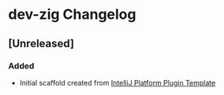 <!-- Keep a Changelog guide -> https://keepachangelog.com -->

# dev-zig Changelog

## [Unreleased]
### Added
- Initial scaffold created from [IntelliJ Platform Plugin Template](https://github.com/JetBrains/intellij-platform-plugin-template)
